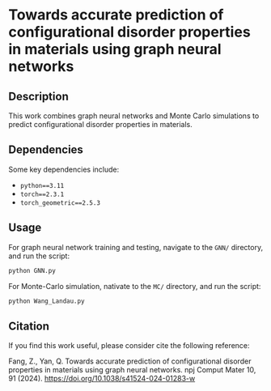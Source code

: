 # Towards accurate prediction of configurational disorder properties in materials using graph neural networks

## Description

This work combines graph neural networks and Monte Carlo simulations to predict configurational disorder properties in materials.

## Dependencies

Some key dependencies include:

- `python==3.11`
- `torch==2.3.1`
- `torch_geometric==2.5.3`

## Usage

For graph neural network training and testing, navigate to the `GNN/` directory, and run the script:
```bash
python GNN.py
```

For Monte-Carlo simulation, nativate to the `MC/` directory, and run the script:
```bash
python Wang_Landau.py
```

## Citation

If you find this work useful, please consider cite the following reference:

Fang, Z., Yan, Q. Towards accurate prediction of configurational disorder properties in materials using graph neural networks. npj Comput Mater 10, 91 (2024). https://doi.org/10.1038/s41524-024-01283-w
